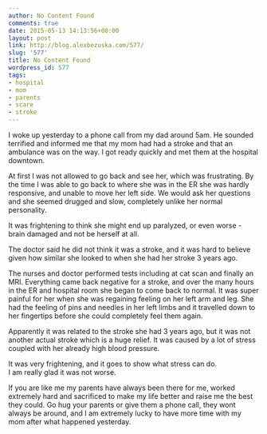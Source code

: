 ```yaml
---
author: No Content Found
comments: true
date: 2015-05-13 14:13:56+00:00
layout: post
link: http://blog.alexbezuska.com/577/
slug: '577'
title: No Content Found
wordpress_id: 577
tags:
- hospital
- mom
- parents
- scare
- stroke
---
```


I woke up yesterday to a phone call from my dad around 5am. He sounded terrified and informed me that my mom had had a stroke and that an ambulance was on the way. I got ready quickly and met them at the hospital downtown.

At first I was not allowed to go back and see her, which was frustrating. By the time I was able to go back to where she was in the ER she was hardly responsive, and unable to move her left side. We would ask her questions and she seemed drugged and slow, completely unlike her normal personality. 

It was frightening to think she might end up paralyzed, or even worse - brain damaged and not be herself at all.

The doctor said he did not think it was a stroke, and it was hard to believe given how similar she looked to when she had her stroke 3 years ago.

The nurses and doctor performed tests including at cat scan and finally an MRI. Everything came back negative for a stroke, and over the many hours in the ER and hospital room she began to come back to normal. It was super painful for her when she was regaining feeling on her left arm and leg. She had the feeling of pins and needles in her left limbs and it travelled down to her fingertips before she could completely feel them again.

Apparently it was related to the stroke she had 3 years ago, but it was not another actual stroke which is a huge relief. It was caused by a lot of stress coupled with her already high blood pressure.

It was very frightening, and it goes to show what stress can do.  
I am really glad it was not worse.  


If you are like me my parents have always been there for me, worked extremely hard and sacrificed to make my life better and raise me the best they could. Go hug your parents or give them a phone call, they wont always be around, and I am extremely lucky to have more time with my mom after what happened yesterday.
